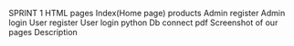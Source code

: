 SPRINT 1
HTML pages
    Index(Home page)
    products
    Admin register
    Admin login
    User register
    User login
python
    Db connect
pdf
    Screenshot of our pages
Description
    
